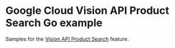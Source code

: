 # Google Cloud Vision API Product Search Go example

Samples for the [Vision API Product Search](https://cloud.google.com/vision/product-search/docs/) feature.
